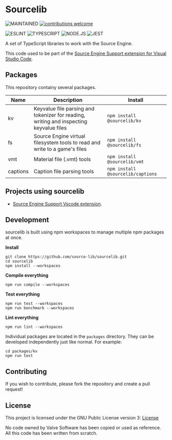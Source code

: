 # Sourcelib
![MAINTAINED](https://img.shields.io/badge/Maintained%3F-yes-green.svg)
[![contributions welcome](https://img.shields.io/badge/contributions-welcome-brightgreen.svg?style=flat)](https://github.com/dwyl/esta/issues)

![ESLINT](https://img.shields.io/badge/eslint-3A33D1?style=flat&logo=eslint&logoColor=white)
![TYPESCRIPT](https://img.shields.io/badge/TypeScript-007ACC?style=flat&logo=typescript&logoColor=white)
![NODE.JS](https://img.shields.io/badge/Node.js-43853D?style=flat&logo=node.js&logoColor=white)
![JEST](https://img.shields.io/badge/Jest-323330?style=flat&logo=Jest&logoColor=white)

A set of TypeScript libraries to work with the Source Engine.

This code used to be part of the [Source Engine Support extension for Visual Studio Code](https://github.com/StefanH-AT/Source-Engine-VSCode-Extension).

## Packages

This repository containy several packages.

| Name | Description | Install |
| ---- | ----------- | ------- |
| kv   | Keyvalue file parsing and tokenizer for reading, writing and inspecting keyvalue files | `npm install @sourcelib/kv`
| fs   | Source Engine virtual filesystem tools to read and write to a game's files | `npm install @sourcelib/fs`
| vmt  | Material file (.vmt) tools | `npm install @sourcelib/vmt`
| captions | Caption file parsing tools | `npm install @sourcelib/captions`

## Projects using sourcelib

- [Source Engine Support Vscode extension](https://github.com/StefanH-AT/Source-Engine-VSCode-Extension).

## Development

sourcelib is built using npm workspaces to manage multiple npm packages at once.

**Install**
```shell
git clone https://github.com/source-lib/sourcelib.git
cd sourcelib
npm install --workspaces
```

**Compile everything**
```shell
npm run compile --workspaces
```

**Test everything**
```shell
npm run test --workspaces
npm run benchmark --workspaces
```

**Lint everything**
```shell
npm run lint --workspaces
```

Individual packages are located in the `packages` directory. They can be developed independently just like normal. For example:
```shell
cd packages/kv
npm run test
```

## Contributing
If you wish to contribute, please fork the repository and create a pull request!

## License
This project is licensed under the GNU Public License version 3: [License](LICENSE)

No code owned by Valve Software has been copied or used as reference. All this code has been written from scratch.